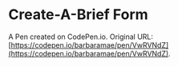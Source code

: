 # Create-A-Brief Form

A Pen created on CodePen.io. Original URL: [https://codepen.io/barbaramae/pen/VwRVNdZ](https://codepen.io/barbaramae/pen/VwRVNdZ).

